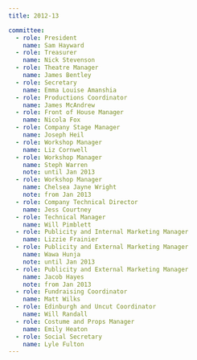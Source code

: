 ```yaml
---
title: 2012-13

committee:
  - role: President
    name: Sam Hayward
  - role: Treasurer
    name: Nick Stevenson
  - role: Theatre Manager
    name: James Bentley
  - role: Secretary
    name: Emma Louise Amanshia
  - role: Productions Coordinator
    name: James McAndrew
  - role: Front of House Manager
    name: Nicola Fox
  - role: Company Stage Manager
    name: Joseph Heil
  - role: Workshop Manager
    name: Liz Cornwell
  - role: Workshop Manager
    name: Steph Warren
    note: until Jan 2013
  - role: Workshop Manager
    name: Chelsea Jayne Wright
    note: from Jan 2013
  - role: Company Technical Director
    name: Jess Courtney
  - role: Technical Manager
    name: Will Pimblett
  - role: Publicity and Internal Marketing Manager
    name: Lizzie Frainier
  - role: Publicity and External Marketing Manager
    name: Wawa Hunja
    note: until Jan 2013
  - role: Publicity and External Marketing Manager
    name: Jacob Hayes
    note: from Jan 2013
  - role: Fundraising Coordinator
    name: Matt Wilks
  - role: Edinburgh and Uncut Coordinator
    name: Will Randall
  - role: Costume and Props Manager
    name: Emily Heaton
  - role: Social Secretary
    name: Lyle Fulton
---
```

